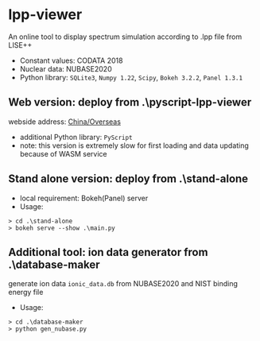 # lpp-viewer
An online tool to display spectrum simulation according to .lpp file from LISE++
* Constant values: CODATA 2018
* Nuclear data: NUBASE2020
* Python library: `SQLite3`, `Numpy 1.22`, `Scipy`, `Bokeh 3.2.2`, `Panel 1.3.1`

## Web version: deploy from .\pyscript-lpp-viewer
webside address: [China/Overseas](https://lpp-viewer.pages.dev/)
* additional Python library: `PyScript`
* note: this version is extremely slow for first loading and data updating because of WASM service

## Stand alone version: deploy from .\stand-alone
* local requirement: Bokeh(Panel) server 
* Usage: 
```shell
> cd .\stand-alone
> bokeh serve --show .\main.py
```

## Additional tool: ion data generator from .\database-maker
generate ion data `ionic_data.db` from NUBASE2020 and NIST binding energy file
* Usage:
```shell
> cd .\database-maker
> python gen_nubase.py
``` 
